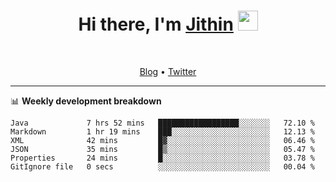 <h1 align="center">Hi there, I'm <a href="https://jithset.github.io/" target="_blank">Jithin</a> <img
src="https://github.com/blackcater/blackcater/raw/main/images/Hi.gif" height="32" /></h1>

<br />

<p align="center">
  <a href="https://jithset.github.io">Blog</a> •
  <a href="https://twitter.com/jithset">Twitter</a>
</p>

---

📊 **Weekly development breakdown**

<!--START_SECTION:waka-->

```text
Java             7 hrs 52 mins   ██████████████████░░░░░░░   72.10 %
Markdown         1 hr 19 mins    ███░░░░░░░░░░░░░░░░░░░░░░   12.13 %
XML              42 mins         █▓░░░░░░░░░░░░░░░░░░░░░░░   06.46 %
JSON             35 mins         █▒░░░░░░░░░░░░░░░░░░░░░░░   05.47 %
Properties       24 mins         █░░░░░░░░░░░░░░░░░░░░░░░░   03.78 %
GitIgnore file   0 secs          ░░░░░░░░░░░░░░░░░░░░░░░░░   00.04 %
```

<!--END_SECTION:waka-->

